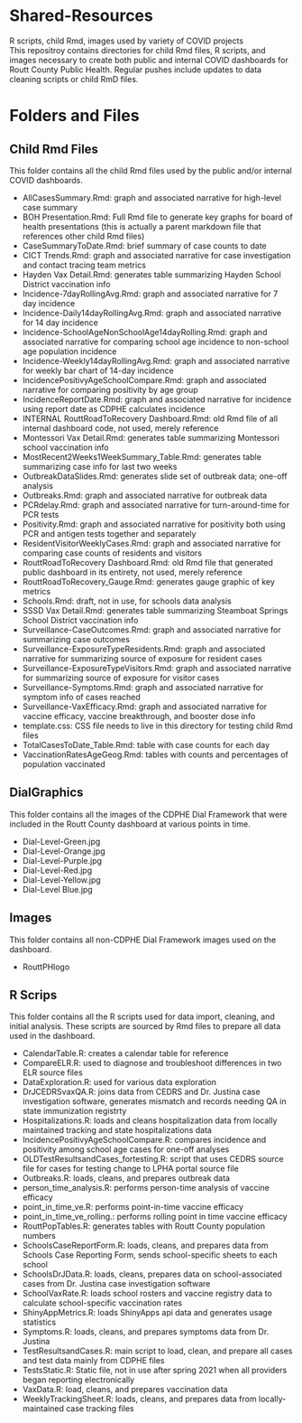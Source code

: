 # Shared-Resources
R scripts, child Rmd, images used by variety of COVID projects  
This repositroy contains directories for child Rmd files, R scripts, and images necessary to create both public and internal COVID dashboards for Routt County Public Health. Regular pushes include updates to data cleaning scripts or child RmD files.

# Folders and Files   
## Child Rmd Files  
This folder contains all the child Rmd files used by the public and/or internal COVID dashboards.  
- AllCasesSummary.Rmd: graph and associated narrative for high-level case summary
- BOH Presentation.Rmd: Full Rmd file to generate key graphs for board of health presentations (this is actually a parent markdown file that references other child Rmd files)  
- CaseSummaryToDate.Rmd: brief summary of case counts to date  
- CICT Trends.Rmd: graph and associated narrative for case investigation and contact tracing team metrics  
- Hayden Vax Detail.Rmd: generates table summarizing Hayden School District vaccination info  
- Incidence-7dayRollingAvg.Rmd: graph and associated narrative for 7 day incidence
- Incidence-Daily14dayRollingAvg.Rmd: graph and associated narrative for 14 day incidence  
- Incidence-SchoolAgeNonSchoolAge14dayRolling.Rmd: graph and associated narrative for comparing school age incidence to non-school age population incidence  
- Incidence-Weekly14dayRollingAvg.Rmd: graph and associated narrative for weekly bar chart of 14-day incidence  
- IncidencePositivyAgeSchoolCompare.Rmd: graph and associated narrative for comparing positivity by age group
- IncidenceReportDate.Rmd: graph and associated narrative for incidence using report date as CDPHE calculates incidence  
- INTERNAL RouttRoadToRecovery Dashboard.Rmd: old Rmd file of all internal dashboard code, not used, merely reference  
- Montessori Vax Detail.Rmd: generates table summarizing Montessori school vaccination info  
- MostRecent2Weeks1WeekSummary_Table.Rmd: generates table summarizing case info for last two weeks  
- OutbreakDataSlides.Rmd: generates slide set of outbreak data; one-off analysis  
- Outbreaks.Rmd: graph and associated narrative for outbreak data  
- PCRdelay.Rmd: graph and associated narrative for turn-around-time for PCR tests  
- Positivity.Rmd: graph and associated narrative for positivity both using PCR and antigen tests together and separately  
- ResidentVisitorWeeklyCases.Rmd: graph and associated narrative for comparing case counts of residents and visitors  
- RouttRoadToRecovery Dashboard.Rmd: old Rmd file that generated public dashboard in its entirety, not used, merely reference  
- RouttRoadToRecovery_Gauge.Rmd: generates gauge graphic of key metrics  
- Schools.Rmd: draft, not in use, for schools data analysis   
- SSSD Vax Detail.Rmd: generates table summarizing Steamboat Springs School District vaccination info  
- Surveillance-CaseOutcomes.Rmd: graph and associated narrative for summarizing case outcomes  
- Surveillance-ExposureTypeResidents.Rmd: graph and associated narrative for summarizing source of exposure for resident cases  
- Surveillance-ExposureTypeVisitors.Rmd: graph and associated narrative for summarizing source of exposure for visitor cases  
- Surveillance-Symptoms.Rmd: graph and associated narrative for symptom info of cases reached  
- Surveillance-VaxEfficacy.Rmd: graph and associated narrative for vaccine efficacy, vaccine breakthrough, and booster dose info  
- template.css: CSS file needs to live in this directory for testing child Rmd files  
- TotalCasesToDate_Table.Rmd: table with case counts for each day  
- VaccinationRatesAgeGeog.Rmd: tables with counts and percentages of population vaccinated  

## DialGraphics  
This folder contains all the images of the CDPHE Dial Framework that were included in the Routt County dashboard at various points in time.  
- Dial-Level-Green.jpg
- Dial-Level-Orange.jpg
- Dial-Level-Purple.jpg
- Dial-Level-Red.jpg
- Dial-Level-Yellow.jpg
- Dial-Level Blue.jpg

## Images
This folder contains all non-CDPHE Dial Framework images used on the dashboard.  
- RouttPHlogo  

## R Scrips
This folder contains all the R scripts used for data import, cleaning, and initial analysis. These scripts are sourced by Rmd files to prepare all data used in the dashboard.  
 - CalendarTable.R: creates a calendar table for reference  
 - CompareELR.R: used to diagnose and troubleshoot differences in two ELR source files  
 - DataExploration.R: used for various data exploration  
 - DrJCEDRSvaxQA.R: joins data from CEDRS and Dr. Justina case investigation software, generates mismatch and records needing QA in state immunization registrty  
 - Hospitalizations.R: loads and cleans hospitalization data from locally maintained tracking and state hospitalizations data  
 - IncidencePositivyAgeSchoolCompare.R: compares incidence and positivity among school age cases for one-off analyses  
 - OLDTestResultsandCases_fortesting.R: script that uses CEDRS source file for cases for testing change to LPHA portal source file  
 - Outbreaks.R: loads, cleans, and prepares outbreak data  
 - person_time_analysis.R: performs person-time analysis of vaccine efficacy  
 - point_in_time_ve.R: performs point-in-time vaccine efficacy  
 - point_in_time_ve_rolling.: performs rolling point in time vaccine efficacy  
 - RouttPopTables.R: generates tables with Routt County population numbers  
 - SchoolsCaseReportForm.R: loads, cleans, and prepares data from Schools Case Reporting Form, sends school-specific sheets to each school  
 - SchoolsDrJData.R: loads, cleans, prepares data on school-associated cases from Dr. Justina case investigation software  
 - SchoolVaxRate.R: loads school rosters and vaccine registry data to calculate school-specific vaccination rates  
 - ShinyAppMetrics.R: loads ShinyApps api data and generates usage statistics  
 - Symptoms.R: loads, cleans, and prepares symptoms data from Dr. Justina
 - TestResultsandCases.R: main script to load, clean, and prepare all cases and test data mainly from CDPHE files  
 - TestsStatic.R: Static file, not in use after spring 2021 when all providers began reporting electronically  
 - VaxData.R: load, cleans, and prepares vaccination data  
 - WeeklyTrackingSheet.R: loads, cleans, and prepares data from locally-maintained case tracking files  
